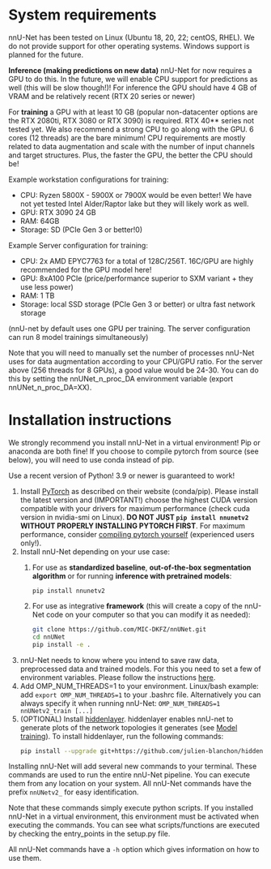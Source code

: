 # System requirements
nnU-Net has been tested on Linux (Ubuntu 18, 20, 22; centOS, RHEL). We do not provide support for other operating
systems. Windows support is planned for the future.

**Inference (making predictions on new data)** nnU-Net for now requires a GPU to do this. In the future, we will enable 
CPU support for predictions as well (this will be slow though!)! For inference the GPU should have 4 GB of VRAM and be 
relatively recent (RTX 20 series or newer)

For **training** a GPU with at least 10 GB (popular non-datacenter options are the RTX 2080ti, RTX 3080 or RTX 3090) is 
required. RTX 40** series not tested yet. We also recommend a strong CPU to go along with the GPU. 6 cores (12 threads) 
are the bare minimum! CPU requirements are mostly related to data augmentation and scale with the number of 
input channels and target structures. Plus, the faster the GPU, the better the CPU should be!

Example workstation configurations for training:
- CPU: Ryzen 5800X - 5900X or 7900X would be even better! We have not yet tested Intel Alder/Raptor lake but they will likely work as well.
- GPU: RTX 3090 24 GB
- RAM: 64GB
- Storage: SD (PCIe Gen 3 or better!0)

Example Server configuration for training:
- CPU: 2x AMD EPYC7763 for a total of 128C/256T. 16C/GPU are highly recommended for the GPU model here!
- GPU: 8xA100 PCIe (price/performance superior to SXM variant + they use less power)
- RAM: 1 TB
- Storage: local SSD storage (PCIe Gen 3 or better) or ultra fast network storage

(nnU-net by default uses one GPU per training. The server configuration can run 8 model trainings simultaneously)

Note that you will need to manually set the number of processes nnU-Net uses for data augmentation according to your 
CPU/GPU ratio. For the server above (256 threads for 8 GPUs), a good value would be 24-30. You can do this by 
setting the nnUNet_n_proc_DA environment variable (export nnUNet_n_proc_DA=XX). 

# Installation instructions
We strongly recommend you install nnU-Net in a virtual environment! Pip or anaconda are both fine! If you choose to 
compile pytorch from source (see below), you will need to use conda instead of pip. 

Use a recent version of Python! 3.9 or newer is guaranteed to work!

1) Install [PyTorch](https://pytorch.org/get-started/locally/) as described on their website (conda/pip). Please 
install the latest version and (IMPORTANT!) choose 
the highest CUDA version compatible with your drivers for maximum performance (check cuda version in nvidia-smi on Linux). 
**DO NOT JUST `pip install nnunetv2` WITHOUT PROPERLY INSTALLING PYTORCH FIRST**. For maximum performance, consider 
[compiling pytorch yourself](https://github.com/pytorch/pytorch#from-source) (experienced users only!). 
2) Install nnU-Net depending on your use case:
    1) For use as **standardized baseline**, **out-of-the-box segmentation algorithm** or for running 
     **inference with pretrained models**:

       ```pip install nnunetv2```

    2) For use as integrative **framework** (this will create a copy of the nnU-Net code on your computer so that you can modify it as needed):
          ```bash
          git clone https://github.com/MIC-DKFZ/nnUNet.git
          cd nnUNet
          pip install -e .
          ```
3) nnU-Net needs to know where you intend to save raw data, preprocessed data and trained models. For this you need to
   set a few of environment variables. Please follow the instructions [here](documentation/setting_up_paths.md).
4) Add OMP_NUM_THREADS=1 to your environment. Linux/bash example: add `export OMP_NUM_THREADS=1` to your .bashrc file. 
Alternatively you can always specify it when running nnU-Net: `OMP_NUM_THREADS=1 nnUNetv2_train [...]` 
5) (OPTIONAL) Install [hiddenlayer](https://github.com/waleedka/hiddenlayer). hiddenlayer enables nnU-net to generate
   plots of the network topologies it generates (see [Model training](#model-training)). To install hiddenlayer,
   run the following commands:
    ```bash
    pip install --upgrade git+https://github.com/julien-blanchon/hiddenlayer.git
    ```

Installing nnU-Net will add several new commands to your terminal. These commands are used to run the entire nnU-Net
pipeline. You can execute them from any location on your system. All nnU-Net commands have the prefix `nnUNetv2_` for
easy identification.

Note that these commands simply execute python scripts. If you installed nnU-Net in a virtual environment, this
environment must be activated when executing the commands. You can see what scripts/functions are executed by 
checking the entry_points in the setup.py file.

All nnU-Net commands have a `-h` option which gives information on how to use them.
